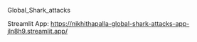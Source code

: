 Global_Shark_attacks

Streamlit App: https://nikhithapalla-global-shark-attacks-app-jln8h9.streamlit.app/


